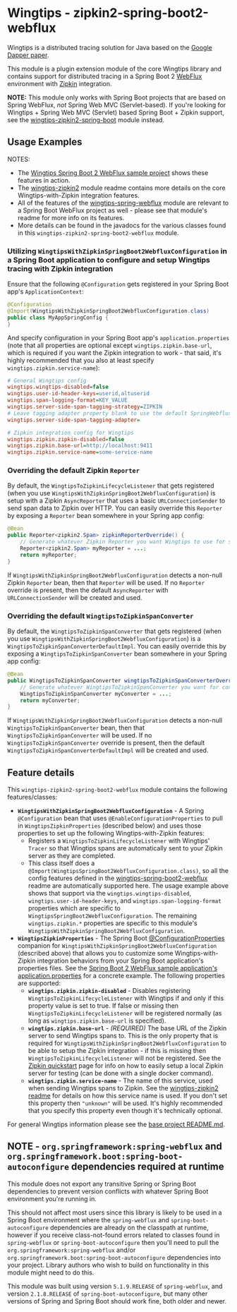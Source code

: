 # Wingtips - zipkin2-spring-boot2-webflux

Wingtips is a distributed tracing solution for Java based on the 
[Google Dapper paper](http://static.googleusercontent.com/media/research.google.com/en/us/pubs/archive/36356.pdf). 

This module is a plugin extension module of the core Wingtips library and contains support for distributed tracing in a 
Spring Boot 2 [WebFlux](https://docs.spring.io/spring/docs/current/spring-framework-reference/web-reactive.html#webflux) 
environment with [Zipkin](http://zipkin.io/) integration.

**NOTE:** This module only works with Spring Boot projects that are based on Spring WebFlux, *not* Spring Web MVC
(Servlet-based). If you're looking for Wingtips + Spring Web MVC (Servlet) based Spring Boot + Zipkin support, see the 
[wingtips-zipkin2-spring-boot](../wingtips-zipkin2-spring-boot) module instead. 

## Usage Examples

NOTES: 

* The [Wingtips Spring Boot 2 WebFlux sample project](../samples/sample-spring-boot2-webflux) shows these features in 
action.
* The [wingtips-zipkin2](../wingtips-zipkin2) module readme contains more details on the core Wingtips-with-Zipkin
integration features.
* All of the features of the [wingtips-spring-webflux](../wingtips-spring-webflux) module are relevant to a Spring Boot 
WebFlux project as well - please see that module's readme for more info on its features.
* More details can be found in the javadocs for the various classes found in this 
`wingtips-zipkin2-spring-boot2-webflux` module.

### Utilizing `WingtipsWithZipkinSpringBoot2WebfluxConfiguration` in a Spring Boot application to configure and setup Wingtips tracing with Zipkin integration

Ensure that the following `@Configuration` gets registered in your Spring Boot app's `ApplicationContext`:

``` java
@Configuration
@Import(WingtipsWithZipkinSpringBoot2WebfluxConfiguration.class)
public class MyAppSpringConfig {
}
``` 

And specify configuration in your Spring Boot app's `application.properties` (note that all properties are optional
except `wingtips.zipkin.base-url`, which is required if you want the Zipkin integration to work - that said, it's
highly recommended that you also at least specify `wingtips.zipkin.service-name`):

``` ini
# General Wingtips config
wingtips.wingtips-disabled=false
wingtips.user-id-header-keys=userid,altuserid
wingtips.span-logging-format=KEY_VALUE 
wingtips.server-side-span-tagging-strategy=ZIPKIN
# Leave tagging adapter property blank to use the default SpringWebfluxServerRequestTagAdapter
wingtips.server-side-span-tagging-adapter=

# Zipkin integration config for Wingtips
wingtips.zipkin.zipkin-disabled=false
wingtips.zipkin.base-url=http://localhost:9411
wingtips.zipkin.service-name=some-service-name
```

### Overriding the default Zipkin `Reporter`

By default, the `WingtipsToZipkinLifecycleListener` that gets registered (when you use 
`WingtipsWithZipkinSpringBoot2WebfluxConfiguration`) is setup with a Zipkin `AsyncReporter` that uses a basic 
`URLConnectionSender` to send span data to Zipkin over HTTP. You can easily override this `Reporter` by exposing
a `Reporter` bean somewhere in your Spring app config:

``` java
@Bean
public Reporter<zipkin2.Span> zipkinReporterOverride() {
    // Generate whatever Zipkin Reporter you want Wingtips to use for sending span data to Zipkin.
    Reporter<zipkin2.Span> myReporter = ...; 
    return myReporter;
}
```

If `WingtipsWithZipkinSpringBoot2WebfluxConfiguration` detects a non-null Zipkin `Reporter` bean, then that `Reporter` 
will be used. If no `Reporter` override is present, then the default `AsyncReporter` with `URLConnectionSender` will 
be created and used.  

### Overriding the default `WingtipsToZipkinSpanConverter`

By default, the `WingtipsToZipkinSpanConverter` that gets registered (when you use 
`WingtipsWithZipkinSpringBoot2WebfluxConfiguration`) is a `WingtipsToZipkinSpanConverterDefaultImpl`. You can easily 
override this by exposing a `WingtipsToZipkinSpanConverter` bean somewhere in your Spring app config:

``` java
@Bean
public WingtipsToZipkinSpanConverter wingtipsToZipkinSpanConverterOverride() {
    // Generate whatever WingtipsToZipkinSpanConverter you want for converting Wingtips spans to Zipkin spans.
    WingtipsToZipkinSpanConverter myConverter = ...; 
    return myConverter;
}
```

If `WingtipsWithZipkinSpringBoot2WebfluxConfiguration` detects a non-null `WingtipsToZipkinSpanConverter` bean, then 
that `WingtipsToZipkinSpanConverter` will be used. If no `WingtipsToZipkinSpanConverter` override is present, then the 
default `WingtipsToZipkinSpanConverterDefaultImpl` will be created and used.  

## Feature details

This `wingtips-zipkin2-spring-boot2-webflux` module contains the following features/classes:

* **`WingtipsWithZipkinSpringBoot2WebfluxConfiguration`** - A Spring `@Configuration` bean that uses 
`@EnableConfigurationProperties` to pull in `WingtipsZipkinProperties` (described below) and uses those properties to 
set up the following Wingtips-with-Zipkin features:
    - Registers a `WingtipsToZipkinLifecycleListener` with Wingtips' `Tracer` so that Wingtips spans are automatically
    sent to your Zipkin server as they are completed.
    - This class itself does a `@Import(WingtipsSpringBoot2WebfluxConfiguration.class)`, so all the config features 
    defined in the [wingtips-spring-boot2-webflux](../wingtips-spring-boot2-webflux) readme are automatically 
    supported here. The usage example above shows that support via the `wingtips.wingtips-disabled`, 
    `wingtips.user-id-header-keys`, and `wingtips.span-logging-format` properties which are specific to 
    `WingtipsSpringBoot2WebfluxConfiguration`. The remaining `wingtips.zipkin.*` properties are specific to this 
    module's `WingtipsWithZipkinSpringBoot2WebfluxConfiguration`.
* **`WingtipsZipkinProperties`** - The Spring Boot 
[@ConfigurationProperties](https://docs.spring.io/spring-boot/docs/current/reference/html/boot-features-external-config.html#boot-features-external-config-typesafe-configuration-properties) 
companion for `WingtipsWithZipkinSpringBoot2WebfluxConfiguration` (described above) that allows you to customize some 
Wingtips-with-Zipkin integration behaviors from your Spring Boot application's properties files. See the 
[Spring Boot 2 WebFlux sample application's application.properties](../samples/sample-spring-boot2-webflux/src/main/resources/application.properties) 
for a concrete example. The following properties are supported:
    - **`wingtips.zipkin.zipkin-disabled`** - Disables registering `WingtipsToZipkinLifecycleListener` with Wingtips 
    if and only if this property value is set to true. If false or missing then `WingtipsToZipkinLifecycleListener` 
    will be registered normally (as long as `wingtips.zipkin.base-url` is specified).
    - **`wingtips.zipkin.base-url`** - *(REQUIRED)* The base URL of the Zipkin server to send Wingtips spans to. This 
    is the only property that is required for `WingtipsWithZipkinSpringBoot2WebfluxConfiguration` to be able to setup 
    the Zipkin integration - if this is missing then `WingtipsToZipkinLifecycleListener` will not be registered. See 
    the [Zipkin quickstart](http://zipkin.io/pages/quickstart) page for info on how to easily setup a local Zipkin 
    server for testing (can be done with a single docker command).
    - **`wingtips.zipkin.service-name`** - The name of this service, used when sending Wingtips spans to Zipkin. See 
    the [wingtips-zipkin2 readme](../wingtips-zipkin2) for details on how this service name is used. If you don't set
    this property then `"unknown"` will be used. It's highly recommended that you specify this property even though
    it's technically optional.

For general Wingtips information please see the [base project README.md](../README.md).

## NOTE - `org.springframework:spring-webflux` and `org.springframework.boot:spring-boot-autoconfigure` dependencies required at runtime

This module does not export any transitive Spring or Spring Boot dependencies to prevent version conflicts with 
whatever Spring Boot environment you're running in. 

This should not affect most users since this library is likely to be used in a Spring Boot environment where the 
`spring-webflux` and `spring-boot-autoconfigure` dependencies are already on the classpath at runtime, however if you 
receive class-not-found errors related to classes found in `spring-webflux` or `spring-boot-autoconfigure` then 
you'll need to pull the `org.springframework:spring-webflux` and/or `org.springframework.boot:spring-boot-autoconfigure` 
dependencies into your project. Library authors who wish to build on functionality in this module might need to do 
this.

This module was built using version `5.1.9.RELEASE` of `spring-webflux`, and version `2.1.8.RELEASE` of 
`spring-boot-autoconfigure`, but many other versions of Spring and Spring Boot should work fine, both older and newer.
